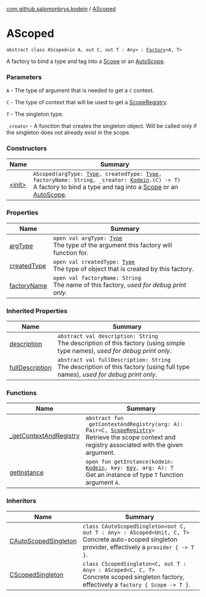 [com.github.salomonbrys.kodein](../index.md) / [AScoped](.)

# AScoped

`abstract class AScoped<in A, out C, out T : Any> : `[`Factory`](../-factory/index.md)`<A, T>`

A factory to bind a type and tag into a [Scope](../-scope/index.md) or an [AutoScope](../-auto-scope/index.md).

### Parameters

`A` - The type of argument that is needed to get a `C` context.

`C` - The type of context that will be used to get a [ScopeRegistry](../-scope-registry/index.md).

`T` - The singleton type.

`_creator` - A function that creates the singleton object. Will be called only if the singleton does not already exist in the scope.

### Constructors

| Name | Summary |
|---|---|
| [&lt;init&gt;](-init-.md) | `AScoped(argType: `[`Type`](http://docs.oracle.com/javase/6/docs/api/java/lang/reflect/Type.html)`, createdType: `[`Type`](http://docs.oracle.com/javase/6/docs/api/java/lang/reflect/Type.html)`, factoryName: String, _creator: `[`Kodein`](../-kodein/index.md)`.(C) -> T)`<br>A factory to bind a type and tag into a [Scope](../-scope/index.md) or an [AutoScope](../-auto-scope/index.md). |

### Properties

| Name | Summary |
|---|---|
| [argType](arg-type.md) | `open val argType: `[`Type`](http://docs.oracle.com/javase/6/docs/api/java/lang/reflect/Type.html)<br>The type of the argument this factory will function for. |
| [createdType](created-type.md) | `open val createdType: `[`Type`](http://docs.oracle.com/javase/6/docs/api/java/lang/reflect/Type.html)<br>The type of object that is created by this factory. |
| [factoryName](factory-name.md) | `open val factoryName: String`<br>The name of this factory, *used for debug print only*. |

### Inherited Properties

| Name | Summary |
|---|---|
| [description](../-factory/description.md) | `abstract val description: String`<br>The description of this factory (using simple type names), *used for debug print only*. |
| [fullDescription](../-factory/full-description.md) | `abstract val fullDescription: String`<br>The description of this factory (using full type names), *used for debug print only*. |

### Functions

| Name | Summary |
|---|---|
| [_getContextAndRegistry](_get-context-and-registry.md) | `abstract fun _getContextAndRegistry(arg: A): Pair<C, `[`ScopeRegistry`](../-scope-registry/index.md)`>`<br>Retrieve the scope context and registry associated with the given argument. |
| [getInstance](get-instance.md) | `open fun getInstance(kodein: `[`Kodein`](../-kodein/index.md)`, key: `[`Key`](../-kodein/-key/index.md)`, arg: A): T`<br>Get an instance of type `T` function argument `A`. |

### Inheritors

| Name | Summary |
|---|---|
| [CAutoScopedSingleton](../-c-auto-scoped-singleton/index.md) | `class CAutoScopedSingleton<out C, out T : Any> : AScoped<Unit, C, T>`<br>Concrete auto-scoped singleton provider, effectively a `provider { -> T }`. |
| [CScopedSingleton](../-c-scoped-singleton/index.md) | `class CScopedSingleton<C, out T : Any> : AScoped<C, C, T>`<br>Concrete scoped singleton factory, effectively a `factory { Scope -> T }`. |
